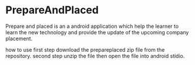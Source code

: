 # PrepareAndPlaced
Prepare and placed is an a android application which help the learner to learn the new technology and provide the update of the upcoming company placement.

how to use 
first step download the prepareplaced zip file from the repository.
second step unzip the file then open the file into android stidio.


